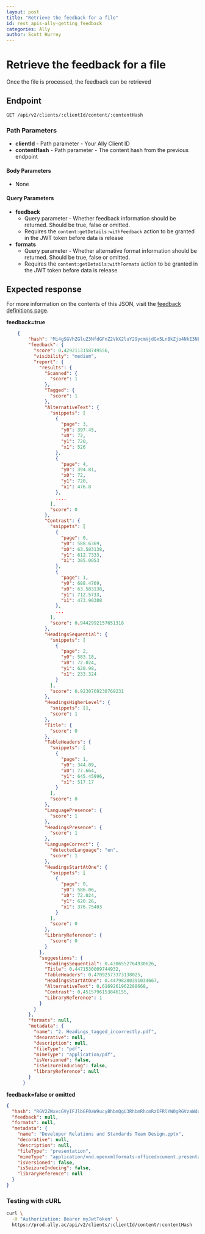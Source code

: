 ```yaml
---
layout: post
title: "Retrieve the feedback for a file"
id: rest_apis-ally-getting_feedback
categories: Ally
author: Scott Hurrey
---
```


# Retrieve the feedback for a file

Once the file is processed, the feedback can be retrieved

## Endpoint

```http
GET /api/v2/clients/:clientId/content/:contentHash
```

### Path Parameters

- **clientId** - Path parameter - Your Ally Client ID
- **contentHash** - Path parameter - The content hash from the previous endpoint

#### Body Parameters

- None

#### Query Parameters

- **feedback**
  - Query parameter - Whether feedback information should be returned. Should be true, false or omitted.
  - Requires the `content:getDetails:withFeedback` action to be granted in the JWT token before data is release
- **formats**
  - Query parameter - Whether alternative format information should be returned. Should be true, false or omitted.
  - Requires the `content:getDetails:withFormats` action to be granted in the JWT token before data is release

## Expected response

For more information on the contents of this JSON, visit the [feedback definitions page](/ally/feedbackdefs.html).

**feedback=true**

```json
    {
        "hash": "Mi4gSGVhZGluZ3NfdGFnZ2VkX2luY29ycmVjdGx5LnBkZjo4NkE3NEJGOTUxRDA2NEM4Qzk1ODUyMDI0NEQ0REJBNkM4RDdGRjJCOmFwcGxpY2F0aW9uL3BkZg==",
        "feedback": {
          "score": 0.4292113158749556,
          "visibility": "medium",
          "report": {
            "results": {
              "Scanned": {
                "score": 1
              },
              "Tagged": {
                "score": 1
              },
              "AlternativeText": {
                "snippets": [
                  {
                    "page": 3,
                    "y0": 397.45,
                    "x0": 72,
                    "y1": 720,
                    "x1": 526
                  },
                  {
                    "page": 4,
                    "y0": 394.81,
                    "x0": 72,
                    "y1": 720,
                    "x1": 476.8
                  },
                  ....
                ],
                "score": 0
              },
              "Contrast": {
                "snippets": [
                  {
                    "page": 0,
                    "y0": 588.6369,
                    "x0": 63.583138,
                    "y1": 612.7333,
                    "x1": 385.0053
                  },
                  {
                    "page": 1,
                    "y0": 688.4769,
                    "x0": 63.583138,
                    "y1": 712.5733,
                    "x1": 473.90308
                  },
                  ...
                ],
                "score": 0.9442992157651318
              },
              "HeadingsSequential": {
                "snippets": [
                  {
                    "page": 2,
                    "y0": 583.18,
                    "x0": 72.024,
                    "y1": 620.98,
                    "x1": 233.324
                  }
                ],
                "score": 0.9230769230769231
              },
              "HeadingsHigherLevel": {
                "snippets": [],
                "score": 1
              },
              "Title": {
                "score": 0
              },
              "TableHeaders": {
                "snippets": [
                  {
                    "page": 1,
                    "y0": 344.09,
                    "x0": 77.664,
                    "y1": 645.45996,
                    "x1": 517.17
                  }
                ],
                "score": 0
              },
              "LanguagePresence": {
                "score": 1
              },
              "HeadingsPresence": {
                "score": 1
              },
              "LanguageCorrect": {
                "detectedLanguage": "en",
                "score": 1
              },
              "HeadingsStartAtOne": {
                "snippets": [
                  {
                    "page": 0,
                    "y0": 586.06,
                    "x0": 72.024,
                    "y1": 620.26,
                    "x1": 376.75403
                  }
                ],
                "score": 0
              },
              "LibraryReference": {
                "score": 0
              }
            },
            "suggestions": {
              "HeadingsSequential": 0.4306552764930626,
              "Title": 0.4471530009744932,
              "TableHeaders": 0.47092573373138025,
              "HeadingsStartAtOne": 0.44798280391034667,
              "AlternativeText": 0.6169261962288668,
              "Contrast": 0.4515796153846155,
              "LibraryReference": 1
            }
          }
        },
        "formats": null,
        "metadata": {
          "name": "2. Headings_tagged_incorrectly.pdf",
          "decorative": null,
          "description": null,
          "fileType": "pdf",
          "mimeType": "application/pdf",
          "isVersioned": false,
          "isSeizureInducing": false,
          "libraryReference": null
        }
      }
```

**feedback=false or omitted**

```json
{
  "hash": "RGV2ZWxvcGVyIFJlbGF0aW9ucyBhbmQgU3RhbmRhcmRzIFRlYW0gRGVzaWduLnBwdHg6Qz",
  "feedback": null,
  "formats": null,
  "metadata": {
    "name": "Developer Relations and Standards Team Design.pptx",
    "decorative": null,
    "description": null,
    "fileType": "presentation",
    "mimeType": "application/vnd.openxmlformats-officedocument.presentationml.presentation",
    "isVersioned": false,
    "isSeizureInducing": false,
    "libraryReference": null
  }
}
```

### Testing with cURL

```bash
curl \
  -H "Authorization: Bearer myJwtToken" \
  https://prod.ally.ac/api/v2/clients/:clientId/content/:contentHash
```
